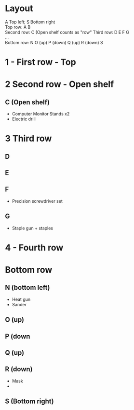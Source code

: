 # Layout

A Top left; S Bottom right  
Top row: A B  
Second row: C  (Open shelf counts as "row"
Third row: D E F G  
...  
Bottom row: N O (up) P (down) Q (up) R (down) S  

# 1 - First row - Top

# 2 Second row - Open shelf

## C (Open shelf)

- Computer Monitor Stands x2
- Electric drill

# 3 Third row

## D

## E

## F

- Precision screwdriver set

## G

- Staple gun + staples

# 4 - Fourth row


# Bottom row

## N (bottom left)

- Heat gun
- Sander

## O (up)

## P (down

## Q (up)

## R (down)

- Mask
- 

## S (Bottom right)
